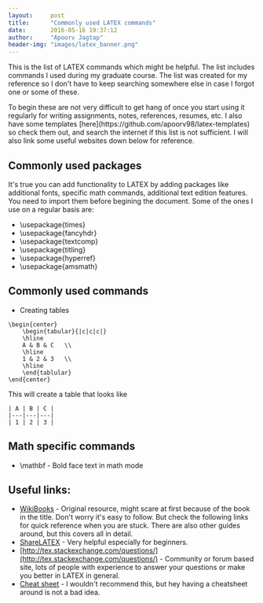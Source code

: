 ```yaml
---
layout:     post
title:      "Commonly used LATEX commands"
date:       2016-05-16 19:37:12
author:     "Apoorv Jagtap"
header-img: "images/latex_banner.png"
---
```


<p> This is the list of LATEX commands which might be helpful. The list includes commands I used during my graduate course. The list was created for my reference so I don't have to keep searching somewhere else in case I forgot one or some of these.</a></p>
<p> To begin these are not very difficult to get hang of once you start using it regularly for writing assignments, notes, references, resumes, etc. I also have some templates [here](https://github.com/apoorv98/latex-templates) so check them out, and search the internet if this list is not sufficient. I will also link some useful websites down below for reference. </p>

<h2 class="section-heading"> Commonly used packages</h2>

It's true you can add functionality to LATEX by adding packages like additional fonts, specific math commands, additional text edition features. You need to import them before begining the document. Some of the ones I use on a regular basis are:

* \usepackage{times}
* \usepackage{fancyhdr}
* \usepackage{textcomp}
* \usepackage{titling}
* \usepackage{hyperref}
* \usepackage{amsmath}

## Commonly used commands

* Creating tables

```
\begin{center}
	\begin{tabular}{|c|c|c|}
	\hline
	A & B & C 	\\
	\hline
	1 & 2 & 3	\\
	\hline 
	\end{tablular}
\end{center}
```
  
This will create a table that looks like 


	| A | B | C |
	|---|---|---|
	| 1 | 2 | 3 |

## Math specific commands
* \mathbf - Bold face text in math mode



## Useful links:
* [WikiBooks](https://en.wikibooks.org/wiki/LaTeX) - Original resource, might scare at first because of the book in the title. Don't worry it's easy to follow. But check the following links for quick reference when you are stuck. There are also other guides around, but this covers all in detail.
* [ShareLATEX](https://www.sharelatex.com/learn) - Very helpful especially for beginners.
* [http://tex.stackexchange.com/questions/](http://tex.stackexchange.com/questions/) - Community or forum based site, lots of people with experience to answer your questions or make you better in LATEX in general.
* [Cheat sheet](https://wch.github.io/latexsheet/) - I wouldn't recommend this, but hey having a cheatsheet around is not a bad idea.
